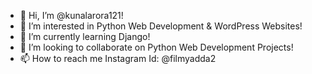 - 👋 Hi, I’m @kunalarora121!
- 👀 I’m interested in Python Web Development & WordPress Websites!
- 🌱 I’m currently learning Django!
- 💞️ I’m looking to collaborate on Python Web Development Projects!
- 📫 How to reach me Instagram Id: @filmyadda2

<!---
kunalarora121/kunalarora121 is a ✨ special ✨ repository because its `README.md` (this file) appears on your GitHub profile.
You can click the Preview link to take a look at your changes.
--->
